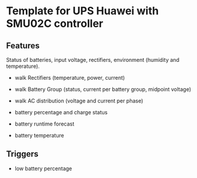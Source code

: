 # Template for UPS Huawei with SMU02C controller

## Features
Status of batteries, input voltage, rectifiers, environment (humidity and temperature).

- walk Rectifiers (temperature, power, current)
- walk Battery Group (status, current per battery group, midpoint voltage)
- walk AC distribution (voltage and current per phase)

- battery percentage and charge status
- battery runtime forecast
- battery temperature

## Triggers

- low battery percentage